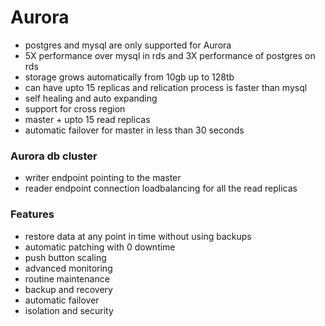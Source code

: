 # Aurora

- postgres and mysql are only supported for Aurora
- 5X performance over mysql in rds and 3X performance of postgres on rds
- storage grows automatically from 10gb up to 128tb
- can have upto 15 replicas and relication process is faster than mysql
- self healing and auto expanding
- support for cross region
- master + upto 15 read replicas
- automatic failover for master in less than 30 seconds


### Aurora db cluster
- writer endpoint pointing to the master
- reader endpoint connection loadbalancing for all the read replicas

### Features
- restore data at any point in time without using backups
- automatic patching with 0 downtime
- push button scaling
- advanced monitoring
- routine maintenance
- backup and recovery
- automatic failover
- isolation and security
